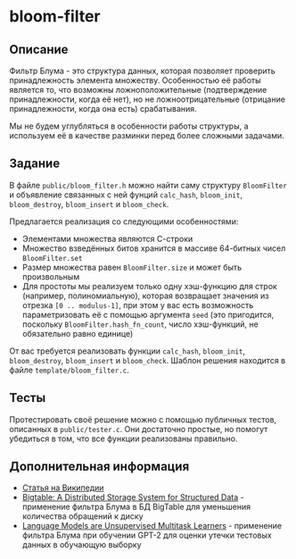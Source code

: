 # bloom-filter


## Описание

Фильтр Блума - это структура данных, которая позволяет проверить принадлежность элемента множеству. Особенностью её работы является то, что возможны ложноположительные (подтверждение принадлежности, когда её нет), но не ложноотрицательные (отрицание принадлежности, когда она есть) срабатывания.

Мы не будем углубляться в особенности работы структуры, а используем её в качестве разминки перед более сложными задачами.


## Задание

В файле `public/bloom_filter.h` можно найти саму структуру `BloomFilter` и объявление связанных с ней фунций `calc_hash`, `bloom_init`, `bloom_destroy`, `bloom_insert` и `bloom_check`.


Предлагается реализация со следующими особенностями:

- Элементами множества являются С-строки
- Множество взведённых битов хранится в массиве 64-битных чисел `BloomFilter.set`
- Размер множества равен `BloomFilter.size` и может быть произвольным
- Для простоты мы реализуем только одну хэш-функцию для строк (например, полиномиальную), которая возвращает значения из отрезка `[0 .. modulus-1]`, при этом у вас есть возможность параметризовать её с помощью аргумента `seed` (это пригодится, поскольку `BloomFilter.hash_fn_count`, число хэш-функций, не обязательно равно единице)


От вас требуется реализовать функции `calc_hash`, `bloom_init`, `bloom_destroy`, `bloom_insert` и `bloom_check`. Шаблон решения находится в файле `template/bloom_filter.c`.


## Тесты

Протестировать своё решение можно с помощью публичных тестов, описанных в `public/tester.c`. Они достаточно простые, но помогут убедиться в том, что все функции реализованы правильно.


## Дополнительная информация

- [Статья на Википедии](https://en.wikipedia.org/wiki/Bloom_filter)
- [Bigtable: A Distributed Storage System for Structured Data](https://research.google/pubs/pub27898/) - применение фильтра Блума в БД BigTable для уменьшения количества обращений к диску
- [Language Models are Unsupervised Multitask Learners](https://cdn.openai.com/better-language-models/language_models_are_unsupervised_multitask_learners.pdf) - применение фильтра Блума при обучении GPT-2 для оценки утечки тестовых данных в обучающую выборку
